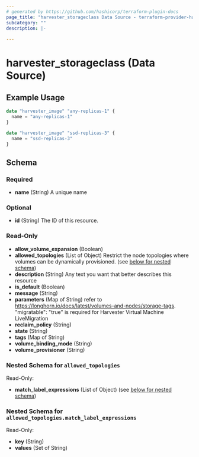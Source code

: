 ```yaml
---
# generated by https://github.com/hashicorp/terraform-plugin-docs
page_title: "harvester_storageclass Data Source - terraform-provider-harvester"
subcategory: ""
description: |-
  
---
```


# harvester_storageclass (Data Source)



## Example Usage

```terraform
data "harvester_image" "any-replicas-1" {
  name = "any-replicas-1"
}

data "harvester_image" "ssd-replicas-3" {
  name = "ssd-replicas-3"
}
```

<!-- schema generated by tfplugindocs -->
## Schema

### Required

- **name** (String) A unique name

### Optional

- **id** (String) The ID of this resource.

### Read-Only

- **allow_volume_expansion** (Boolean)
- **allowed_topologies** (List of Object) Restrict the node topologies where volumes can be dynamically provisioned. (see [below for nested schema](#nestedatt--allowed_topologies))
- **description** (String) Any text you want that better describes this resource
- **is_default** (Boolean)
- **message** (String)
- **parameters** (Map of String) refer to https://longhorn.io/docs/latest/volumes-and-nodes/storage-tags. "migratable": "true" is required for Harvester Virtual Machine LiveMigration
- **reclaim_policy** (String)
- **state** (String)
- **tags** (Map of String)
- **volume_binding_mode** (String)
- **volume_provisioner** (String)

<a id="nestedatt--allowed_topologies"></a>
### Nested Schema for `allowed_topologies`

Read-Only:

- **match_label_expressions** (List of Object) (see [below for nested schema](#nestedobjatt--allowed_topologies--match_label_expressions))

<a id="nestedobjatt--allowed_topologies--match_label_expressions"></a>
### Nested Schema for `allowed_topologies.match_label_expressions`

Read-Only:

- **key** (String)
- **values** (Set of String)


